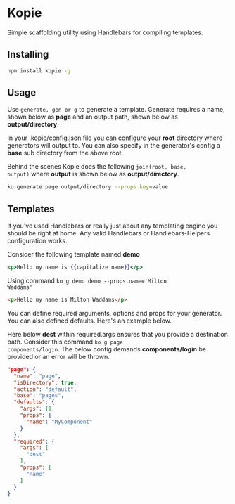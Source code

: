 # Kopie

Simple scaffolding utility using Handlebars for compiling templates.

## Installing

```sh
npm install kopie -g
```

## Usage

Use <code>generate, gen or g</code> to generate a template. Generate requires a name, shown below as **page** and an output path, shown below as **output/directory**. 

In your .kopie/config.json file you can configure your **root** directory where generators will output to. You can also specify in the generator's config a **base** sub directory from the above root.

Behind the scenes Kopie does the following <code>join(root, base, output)</code> where **output** is shown below as **output/directory**.

```sh
ko generate page output/directory --props.key=value
```

## Templates

If you've used Handlebars or really just about any templating engine you should be right at home. Any valid Handlebars or Handlebars-Helpers configuration works.

Consider the following template named **demo**

```hbs
<p>Hello my name is {{capitalize name}}</p>
```

Using command <code>ko g demo demo --props.name='Milton Waddams'</code>

```html
<p>Hello my name is Milton Waddams</p>
```

You can define required arguments, options and props for your generator. You can also defined defaults. Here's an example below.

Here below **dest** within required.args ensures that you provide a destination path. Consider this command <code>ko g page components/login</code>. The below config demands **components/login** be provided or an error will be thrown.

```json
"page": {
  "name": "page",
  "isDirectory": true,
  "action": "default",
  "base": "pages",
  "defaults": {
    "args": [],
    "props": {
      "name": "MyComponent"
    }
  },
  "required": {
    "args": [
      "dest"
    ],
    "props": [
      "name"
    ]
  }
}
```



